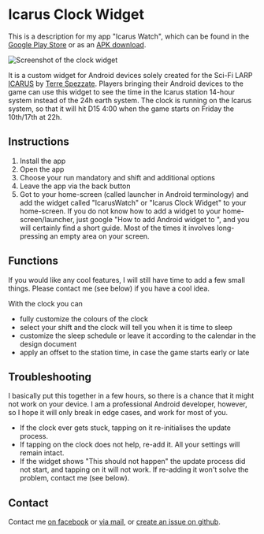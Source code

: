 # Icarus Clock Widget

This is a description for my app "Icarus Watch", which can be found in the [Google Play Store](https://play.google.com/store/apps/details?id=at.thrakbad.icaruswatch) or as an [APK download](https://goo.gl/32YtsJ).

![Screenshot of the clock widget](https://thrakbad.github.io/feature.png)

It is a custom widget for Android devices solely created for the Sci-Fi LARP [ICARUS](http://www.grv.it/icarus/) by [Terre Spezzate](http://www.grv.it/en). Players bringing their Android devices to the game can use this widget to see the time in the Icarus station 14-hour system instead of the 24h earth system. The clock is running on the Icarus system, so that it will hit D15 4:00 when the game starts on Friday the 10th/17th at 22h.

## Instructions

1. Install the app
2. Open the app
3. Choose your run mandatory and shift and additional options
4. Leave the app via the back button
5. Got to your home-screen (called launcher in Android terminology) and add the widget called "IcarusWatch" or "Icarus Clock Widget" to your home-screen. If you do not know how to add a widget to your home-screen/launcher, just google "How to add Android widget to <your device name or your launcher name>", and you will certainly find a short guide. Most of the times it involves long-pressing an empty area on your screen.

## Functions

If you would like any cool features, I will still have time to add a few small things. Please contact me (see below) if you have a cool idea.

With the clock you can
* fully customize the colours of the clock
* select your shift and the clock will tell you when it is time to sleep
* customize the sleep schedule or leave it according to the calendar in the design document
* apply an offset to the station time, in case the game starts early or late

## Troubleshooting
I basically put this together in a few hours, so there is a chance that it might not work on your device. I am a professional Android developer, however, so I hope it will only break in edge cases, and work for most of you.

* If the clock ever gets stuck, tapping on it re-initialises the update process.
* If tapping on the clock does not help, re-add it. All your settings will remain intact.
* If the widget shows "This should not happen" the update process did not start, and tapping on it will not work. If re-adding it won't solve the problem, contact me (see below).

## Contact

Contact me [on facebook](https://www.facebook.com/Thrakbad) or [via mail](mailto:thorsten.schillo@googlemail.com), or [create an issue on github](https://github.com/Thrakbad/Thrakbad.github.io/issues).
